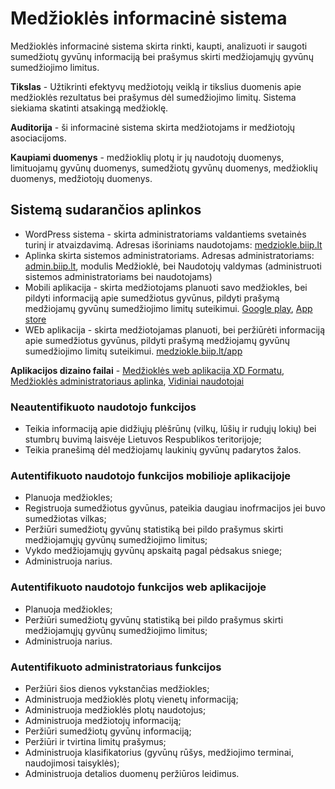# Medžioklės informacinė sistema
Medžioklės informacinė sistema skirta rinkti, kaupti, analizuoti ir saugoti sumedžiotų gyvūnų informaciją bei prašymus skirti medžiojamųjų gyvūnų sumedžiojimo limitus.

**Tikslas** - Užtikrinti efektyvų medžiotojų veiklą ir tikslius duomenis apie medžioklės rezultatus bei prašymus dėl sumedžiojimo limitų. Sistema siekiama skatinti atsakingą medžioklę.

**Auditorija** -  ši informacinė sistema skirta medžiotojams ir medžiotojų asociacijoms.

**Kaupiami duomenys** - medžioklių plotų ir jų naudotojų duomenys, limituojamų gyvūnų duomenys, sumedžiotų gyvūnų duomenys, medžioklių duomenys, medžiotojų duomenys.

## Sistemą sudarančios aplinkos

- WordPress sistema - skirta administratoriams valdantiems svetainės turinį ir atvaizdavimą. Adresas išoriniams naudotojams: [medziokle.biip.lt](https://medziokle.biip.lt)
- Aplinka skirta sistemos administratoriams. Adresas administratoriams: [admin.biip.lt](https://admin.biip.lt), modulis Medžioklė, bei Naudotojų valdymas (administruoti sistemos administratoriams bei naudotojams)
- Mobili aplikacija - skirta medžiotojams planuoti savo medžiokles, bei pildyti informaciją apie sumedžiotus gyvūnus, pildyti prašymą medžiojamų gyvūnų sumedžiojimo limitų suteikimui. [Google play](https://play.google.com/store/apps/details?id=com.mobile_medziotojas&pli=1), [App store](https://apps.apple.com/us/app/med%C5%BEiokl%C4%97s-%C5%BEurnalas/id1637595597)
- WEb aplikacija - skirta medžiotojamas planuoti, bei peržiūrėti informaciją apie sumedžiotus gyvūnus, pildyti prašymą medžiojamų gyvūnų sumedžiojimo limitų suteikimui. [medziokle.biip.lt/app](https://medziokle.biip.lt/app)

**Aplikacijos dizaino failai** - [Medžioklės web aplikacija XD Formatu](../design/medziokle_admin.xd), [Medžioklės administratoriaus aplinka](../design/medziokle_web_app.xd), [Vidiniai naudotojai](../design/vidiniai_naudotojai.xd)

### Neautentifikuoto naudotojo funkcijos

- Teikia informaciją apie didžiųjų plėšrūnų (vilkų, lūšių ir rudųjų lokių) bei stumbrų buvimą laisvėje Lietuvos Respublikos teritorijoje;
- Teikia pranešimą dėl medžiojamų laukinių gyvūnų padarytos žalos.

### Autentifikuoto naudotojo funkcijos mobilioje aplikacijoje

- Planuoja medžiokles;
- Registruoja sumedžiotus gyvūnus, pateikia daugiau inofrmacijos jei buvo sumedžiotas vilkas;
- Peržiūri sumedžiotų gyvūnų statistiką bei pildo prašymus skirti medžiojamųjų gyvūnų sumedžiojimo limitus;
- Vykdo medžiojamųjų gyvūnų apskaitą pagal pėdsakus sniege; 
- Administruoja narius.


### Autentifikuoto naudotojo funkcijos web aplikacijoje

- Planuoja medžiokles;
- Peržiūri sumedžiotų gyvūnų statistiką bei pildo prašymus skirti medžiojamųjų gyvūnų sumedžiojimo limitus;
- Administruoja narius.

### Autentifikuoto administratoriaus funkcijos

- Peržiūri šios  dienos vykstančias medžiokles;
- Administruoja medžioklės plotų vienetų informaciją;
- Administruoja medžioklės plotų naudotojus;
- Administruoja medžiotojų informaciją;
- Peržiūri sumedžiotų gyvūnų informaciją;
- Peržiūri ir tvirtina limitų prašymus;
- Administruoja klasifikatorius (gyvūnų rūšys, medžiojimo terminai, naudojimosi taisyklės);
- Administruoja detalios duomenų peržiūros leidimus.
